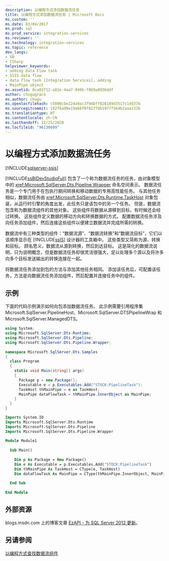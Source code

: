 ```yaml
---
description: 以编程方式添加数据流任务
title: 以编程方式添加数据流任务 | Microsoft Docs
ms.custom: ''
ms.date: 03/04/2017
ms.prod: sql
ms.prod_service: integration-services
ms.reviewer: ''
ms.technology: integration-services
ms.topic: reference
dev_langs:
- VB
- CSharp
helpviewer_keywords:
- adding Data Flow task
- SSIS data flow
- data flow task [Integration Services], adding
- MainPipe object
ms.assetid: 0ca03712-a82e-4aa7-949b-f869a8936ddf
author: chugugrace
ms.author: chugu
ms.openlocfilehash: c5090cbe224a9ac3f94bff828189d3517c1dd376
ms.sourcegitcommit: 192f6a99e19e66f0f817fdb1977f564b2aaa133b
ms.translationtype: HT
ms.contentlocale: zh-CN
ms.lasthandoff: 11/25/2020
ms.locfileid: "96130699"
---
```

# <a name="adding-the-data-flow-task-programmatically"></a>以编程方式添加数据流任务

[!INCLUDE[sqlserver-ssis](../../includes/applies-to-version/sqlserver-ssis.md)]


  [!INCLUDE[ssBIDevStudioFull](../../includes/ssbidevstudiofull-md.md)] 包含了一个称为数据流任务的任务，由对象模型中的 <xref:Microsoft.SqlServer.Dts.Pipeline.Wrapper> 命名空间表示。 数据流任务是一个专门用于在包执行期间转换和移动数据的专用高性能任务。 与其他任务相似，数据流任务由 <xref:Microsoft.SqlServer.Dts.Runtime.TaskHost> 对象包装，从运行时引擎的角度出发，此任务只是该包中的另一个任务。 但是，数据流包含称为数据流组件的其他对象。 这些组件将数据从源移到目标，有时候还会经过转换。 这些组件定义数据的移动方向和转换数据的方式。 配置数据流任务涉及向任务添加组件，然后连接这些组件以便建立数据流并完成所需的转换。  
  
 数据流中有三种类型的组件：“数据流源”、“数据流转换”和“数据流目标”，它们以该顺序显示在 [!INCLUDE[ssIS](../../includes/ssis-md.md)] 设计器的工具箱中。 这些类型又简称为源、转换和目标。 顾名思义，数据流从源到转换，然后到达目标。 这是简化的数据流说明，只为说明概念，但是数据流任务却很灵活很强大，足以处理多个源以及将许多向多个目标发送输出的转换连接在一起。  
  
 将数据流任务添加到包的方法与添加其他任务相同。 添加该任务后，可配置该任务，方法是向数据流任务添加组件，然后配置并连接任务中的组件。  
  
## <a name="sample"></a>示例  
 下面的代码示例演示如何向包添加数据流任务。 此示例需要引用程序集 Microsoft.SqlServer.PipelineHost、Microsoft.SqlServer.DTSPipelineWrap 和 Microsoft.SqlServer.ManagedDTS。  
  
```csharp  
using System;  
using Microsoft.SqlServer.Dts.Runtime;  
using Microsoft.SqlServer.Dts.Pipeline;  
using Microsoft.SqlServer.Dts.Pipeline.Wrapper;  
  
namespace Microsoft.SqlServer.Dts.Samples  
{  
  class Program  
  {  
    static void Main(string[] args)  
    {  
      Package p = new Package();  
      Executable e = p.Executables.Add("STOCK:PipelineTask");  
      TaskHost thMainPipe = e as TaskHost;  
      MainPipe dataFlowTask = thMainPipe.InnerObject as MainPipe;   
    }  
  }  
}  
```  
  
```vb  
Imports System.IO  
Imports Microsoft.SqlServer.Dts.Runtime  
Imports Microsoft.SqlServer.Dts.Pipeline  
Imports Microsoft.SqlServer.Dts.Pipeline.Wrapper  
  
Module Module1  
  
  Sub Main()  
  
    Dim p As Package = New Package()  
    Dim e As Executable = p.Executables.Add("STOCK:PipelineTask")  
    Dim thMainPipe As TaskHost = CType(e, TaskHost)  
    Dim dataFlowTask As MainPipe = CType(thMainPipe.InnerObject, MainPipe)  
  
  End Sub  
  
End Module  
```  
  
## <a name="external-resources"></a>外部资源  
 blogs.msdn.com 上的博客文章 [EzAPI - 为 SQL Server 2012 更新](https://techcommunity.microsoft.com/t5/sql-server-integration-services/ezapi-updated-for-sql-server-2012/ba-p/388042)。  
  
## <a name="see-also"></a>另请参阅  
 [以编程方式查找数据流组件](../../integration-services/building-packages-programmatically/discovering-data-flow-components-programmatically.md)  
  
  
